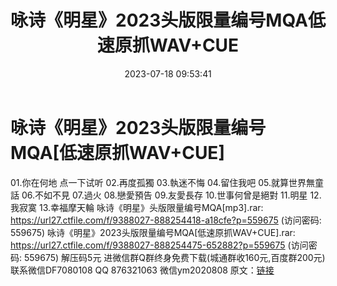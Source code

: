 ﻿---
title: 咏诗《明星》2023头版限量编号MQA低速原抓WAV+CUE
date: 2023-07-18 09:53:41
categories: 新碟专辑、稀有等精品
tags: 华语中文
---
# 咏诗《明星》2023头版限量编号MQA[低速原抓WAV+CUE]

01.你在何地
点一下试听
02.再度孤獨
03.執迷不悔
04.留住我吧
05.就算世界無童話
06.不如不見
07.過火
08.戀愛預告
09.友愛長存
10.世事何曾是絕對
11.明星
12.我寂寞
13.幸福摩天輪
咏诗《明星》头版限量编号MQA[mp3].rar: https://url27.ctfile.com/f/9388027-888254418-a18cfe?p=559675
(访问密码: 559675)
咏诗《明星》2023头版限量编号MQA[低速原抓WAV+CUE].rar: https://url27.ctfile.com/f/9388027-888254475-652882?p=559675
(访问密码: 559675)
解压码5元
进微信群Q群终身免费下载(城通群收160元,百度群200元)
联系微信DF7080108 QQ 876321063
微信ym2020808
原文：[链接](https://blog.sina.com.cn/s/blog_1647c7e76010312qj.html)